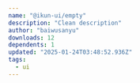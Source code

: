 ```yaml
---
name: "@ikun-ui/empty"
description: "Clean description"
author: "baiwusanyu"
downloads: 12
dependents: 1
updated: "2025-01-24T03:48:52.936Z"
tags: 
  - ui
---
```

